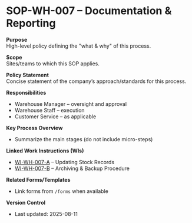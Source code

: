# SOP-WH-007 – Documentation & Reporting

**Purpose**  
High-level policy defining the "what & why" of this process.

**Scope**  
Sites/teams to which this SOP applies.

**Policy Statement**  
Concise statement of the company’s approach/standards for this process.

**Responsibilities**  
- Warehouse Manager – oversight and approval  
- Warehouse Staff – execution  
- Customer Service – as applicable  

**Key Process Overview**  
- Summarize the main stages (do not include micro-steps)

**Linked Work Instructions (WIs)**  
- [WI-WH-007-A](/WI-WH-007-A) – Updating Stock Records
- [WI-WH-007-B](/WI-WH-007-B) – Archiving & Backup Procedure

**Related Forms/Templates**  
- Link forms from `/forms` when available

**Version Control**  
- Last updated: 2025-08-11
